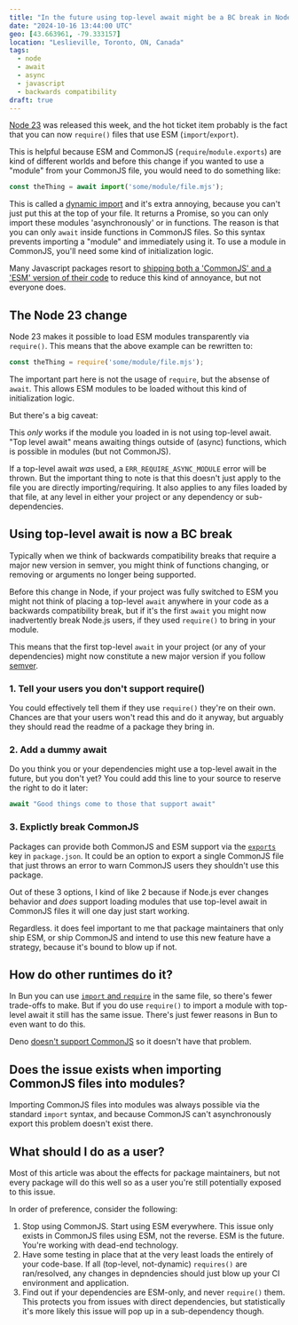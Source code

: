 ```yaml
---
title: "In the future using top-level await might be a BC break in Node"
date: "2024-10-16 13:44:00 UTC"
geo: [43.663961, -79.333157]
location: "Leslieville, Toronto, ON, Canada"
tags:
  - node
  - await
  - async
  - javascript
  - backwards compatibility
draft: true
---
```


[Node 23][1] was released this week, and the hot ticket item probably is the
fact that you can now `require()` files that use ESM (`import`/`export`).

This is helpful because ESM and CommonJS (`require`/`module.exports`) are kind
of different worlds and before this change if you wanted to use a "module"
from your CommonJS file, you would need to do something like:

```javascript
const theThing = await import('some/module/file.mjs');
```

This is called a [dynamic import][2] and it's extra annoying, because you
can't just put this at the top of your file. It returns a Promise, so you
can only import these modules 'asynchronously' or in functions. The reason
is that you can only `await` inside functions in CommonJS files. So this
syntax prevents importing a "module" and immediately using it. To use a
module in CommonJS, you'll need some kind of initialization logic.

Many Javascript packages resort to [shipping both a 'CommonJS' and a 'ESM'
version of their code][3] to reduce this kind of annoyance, but not everyone
does.

## The Node 23 change

Node 23 makes it possible to load ESM modules transparently via `require()`.
This means that the above example can be rewritten to:

```javascript
const theThing = require('some/module/file.mjs');
```

The important part here is not the usage of `require`, but the absense of
`await`. This allows ESM modules to be loaded without this kind of
initialization logic.

But there's a big caveat:

This _only_ works if the module you loaded in is not using top-level await.
"Top level await" means awaiting things outside of (async) functions, which
is possible in modules (but not CommonJS).

If a top-level await _was_ used, a `ERR_REQUIRE_ASYNC_MODULE` error will be
thrown. But the important thing to note is that this doesn't just apply to
the file you are directly importing/requiring. It also applies to any files
loaded by that file, at any level in either your project or any dependency or
sub-dependencies.

## Using top-level await is now a BC break

Typically when we think of backwards compatibility breaks that require a major
new version in semver, you might think of functions changing, or removing or
arguments no longer being supported.

Before this change in Node, if your project was fully switched to ESM you might
not think of placing a top-level `await` anywhere in your code as a backwards
compatibility break, but if it's the first `await` you might now inadvertently
break Node.js users, if they used `require()` to bring in your module.

This means that the first top-level `await` in your project (or any of your
dependencies) might now constitute a new major version if you follow [semver][4].

### 1. Tell your users you don't support require()

You could effectively tell them if they use `require()` they're on their own.
Chances are that your users won't read this and do it anyway, but arguably they
should read the readme of a package they bring in.

### 2. Add a dummy await

Do you think you or your dependencies might use a top-level await in the
future, but you don't yet? You could add this line to your source to reserve
the right to do it later:

```javascript
await "Good things come to those that support await"
```

### 3. Explictly break CommonJS

Packages can provide both CommonJS and ESM support via the [`exports`][6] key
in `package.json`. It could be an option to export a single CommonJS file that
just throws an error to warn CommonJS users they shouldn't use this package.


Out of these 3 options, I kind of like 2 because if Node.js ever changes
behavior and _does_ support loading modules that use top-level await in
CommonJS files it will one day just start working.

Regardless. it does feel important to me that package maintainers that only
ship ESM, or ship CommonJS and intend to use this new feature have a
strategy, because it's bound to blow up if not.

## How do other runtimes do it?

In Bun you can use [`import` and `require`][5] in the same file, so there's
fewer trade-offs to make. But if you do use `require()` to import a module
with top-level await it still has the same issue. There's just fewer reasons
in Bun to even want to do this.

Deno [doesn't support CommonJS][5] so it doesn't have that problem.

## Does the issue exists when importing CommonJS files into modules?

Importing CommonJS files into modules was always possible via the standard
`import` syntax, and because CommonJS can't asynchronously export this
problem doesn't exist there.

## What should I do as a user?

Most of this article was about the effects for package maintainers, but not every
package will do this well so as a user you're still potentially exposed to this
issue.

In order of preference, consider the following:

1. Stop using CommonJS. Start using ESM everywhere. This issue only exists in
   CommonJS files using ESM, not the reverse. ESM is the future. You're working
   with dead-end technology.
2. Have some testing in place that at the very least loads the entirely of your
   code-base. If all (top-level, not-dynamic) `requires()` are ran/resolved,
   any changes in depndencies should just blow up your CI environment and
   application.
3. Find out if your dependencies are ESM-only, and never `require()` them.
   This protects you from issues with direct dependencies, but statistically
   it's more likely this issue will pop up in a sub-dependency though.


[1]: https://nodejs.org/en/blog/release/v23.0.0
[2]: https://developer.mozilla.org/en-US/docs/Web/JavaScript/Reference/Operators/import
[3]: https://evertpot.com/universal-commonjs-esm-typescript-packages/
[4]: https://semver.org/
[5]: https://docs.deno.com/runtime/tutorials/cjs_to_esm/
[6]: https://nodejs.org/api/packages.html#exports
